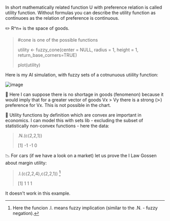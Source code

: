 In short mathematically related function U with preference relation is called utility function. 
Without formulas you can describe the utility function as continuoes as the relation of preference is continuous.

✏️ R^n+ is the space of goods. 

> #cone is one of the possible functions
> 
> utility <- fuzzy_cone(center = NULL, radius = 1, height = 1, return_base_corners=TRUE)
>
> plot(utility)

Here is my AI simulation, with fuzzy sets of a cotnunuous utiility function:

![image](https://github.com/user-attachments/assets/8329e4a9-a149-4b1e-9815-71be10f85803)

📌 Here I can suppose there is no shortage in goods (fenomenon) because it would imply that for a greater vector of goods Vx > Vy there is a strong (≻) preference for Vx. This is not possible in the chart.

📌 Utility functions by definition which are convex are important in economics. I can model this with sets lib - excluding the subset of statistically non-convex functions - here the data:

> .N.(c(2,2,1))
> 
> [1] -1 -1  0

📉 For cars (if we have a look on a market) let us prove the I Law Gossen about margin utility:

> .I.(c(2,2,4),c(2,2,1)) [^1]
>
> [1] 1 1 1

It doesn't work in this example.

[^1]: Here the funcion .I. means fuzzy implication (similar to the .N. - fuzzy negation).
